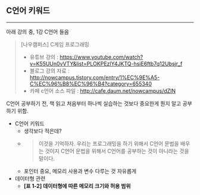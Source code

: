 ## C언어 키워드
----
아래 강의 중, 1강 C언어 들음

> [나우캠퍼스] C게임 프로그래밍
>
> - 유튜브 강의 :
> https://www.youtube.com/watch?v=K55UUn0vVTY&list=PLOKPEzlY4JKTQ-hsiE6ftb7q12Ubsjr_f
> - 블로그 강의 자료 :
> http://nowcampus.tistory.com/entry/1%EC%9E%A5-C%EC%96%B8%EC%96%B4?category=655340
> - 카페 c언어 소스 파일 :
> http://cafe.daum.net/nowcampus/dZlN

C언어 공부하기 전, 책 읽고 처음부터 하나씩 실습하는 것보다 중요한게 뭔지 알고 공부하기 위함.

- C언어 키워드
  - 생각보다 적은데?
  - > 이것을 기억하자. 우리는 프로그래밍을 하기 위해서 C언어 문법을 배우는 것이지 C언어 문법을 위해서 C언어를 공부하는 것이 아니라는 것을 말이다.
  - 포인터 중요, 메모리 사용과 변수 다루는 것 자유롭게
- 데이터형 관련
  - __[표 1-2] 데이터형에 따른 메모리 크기와 허용 범위__
